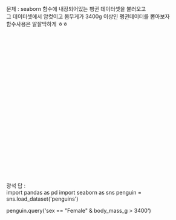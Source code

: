 문제 : seaborn 함수에 내장되어있는 팽귄 데이터셋을 불러오고\
그 데이터셋에서 암컷이고 몸무게가 3400g 이상인 펭귄데이터를 뽑아보자\
함수사용은 알잘딱하게 ㅎㅎ\
\
\
\
\
\
\
\
\
\
\
\
\
\
\
\
\
\
\
\
\
\
\
\
\
광석 답 : \
import pandas as pd
import seaborn as sns
penguin = sns.load_dataset('penguins')

penguin.query('sex == "Female" & body_mass_g > 3400')
